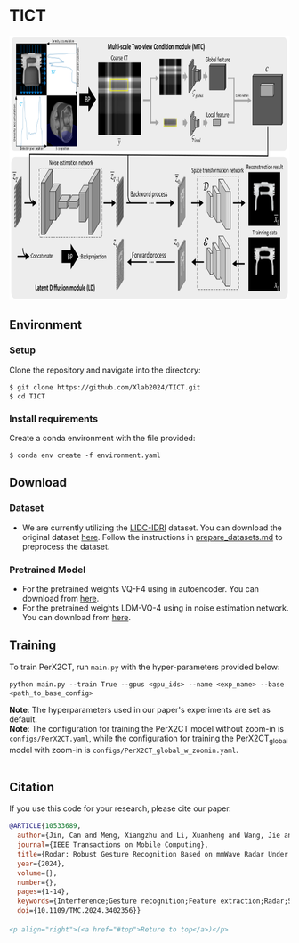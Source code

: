 
<!-- 关于本项目 -->
# TICT
<img src="images/TICT.png" alt="MvDeFormer-logo" width="833" height="475">

## Environment
### Setup
Clone the repository and navigate into the directory:
```
$ git clone https://github.com/Xlab2024/TICT.git
$ cd TICT
```

### Install requirements
Create a conda environment with the file provided:
```
$ conda env create -f environment.yaml
```
## Download
### Dataset
- We are currently utilizing the <a href="https://www.ncbi.nlm.nih.gov/pmc/articles/PMC3041807/">LIDC-IDRI</a> dataset. You can download the original dataset <a href="https://wiki.cancerimagingarchive.net/pages/viewpage.action?pageId=1966254">here</a>. 
Follow the instructions in [prepare_datasets.md](data_preprocessing/prepare_datasets.md) to preprocess the dataset.

### Pretrained Model
- For the pretrained weights VQ-F4 using in autoencoder. You can download from <a href="https://ommer-lab.com/files/latent-diffusion/vq-f4.zip">here</a>.
- For the pretrained weights LDM-VQ-4 using in noise estimation network. You can download from <a href="https://ommer-lab.com/files/latent-diffusion/sr_bsr.zip">here</a>.
## Training
To train PerX2CT, run `main.py` with the hyper-parameters provided below:
```
python main.py --train True --gpus <gpu_ids> --name <exp_name> --base <path_to_base_config>
```
**Note**: The hyperparameters used in our paper's experiments are set as default. <br />
**Note**: The configuration for training the PerX2CT model without zoom-in is `configs/PerX2CT.yaml`, while the configuration for training the PerX2CT<sub>global</sub> model with zoom-in is `configs/PerX2CT_global_w_zoomin.yaml`. <br /><br />

## Citation
If you use this code for your research, please cite our paper.

```bibtex
@ARTICLE{10533689,
  author={Jin, Can and Meng, Xiangzhu and Li, Xuanheng and Wang, Jie and Pan, Miao and Fang, Yuguang},
  journal={IEEE Transactions on Mobile Computing}, 
  title={Rodar: Robust Gesture Recognition Based on mmWave Radar Under Human Activity Interference}, 
  year={2024},
  volume={},
  number={},
  pages={1-14},
  keywords={Interference;Gesture recognition;Feature extraction;Radar;Sensors;Doppler effect;Data mining;Wireless Sensing;Millimeter Wave Radar;Gesture Recognition;Human Activity Interference;Deep Learning},
  doi={10.1109/TMC.2024.3402356}}

<p align="right">(<a href="#top">Reture to top</a>)</p>

